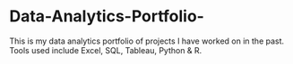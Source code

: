 # Data-Analytics-Portfolio-
This is my data analytics portfolio of projects I have worked on in the past. Tools used include Excel, SQL, Tableau, Python &amp; R.
